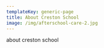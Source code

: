 ```yaml
---
templateKey: generic-page
title: About Creston School
image: /img/afterschool-care-2.jpg
---
```


about creston school